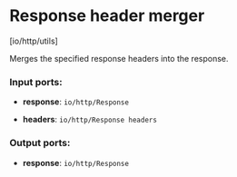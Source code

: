 # Response header merger

[io/http/utils]

Merges the specified response headers into the response.

### Input ports:

* __response__: ``io/http/Response``


* __headers__: ``io/http/Response headers``


### Output ports:

* __response__: ``io/http/Response``


